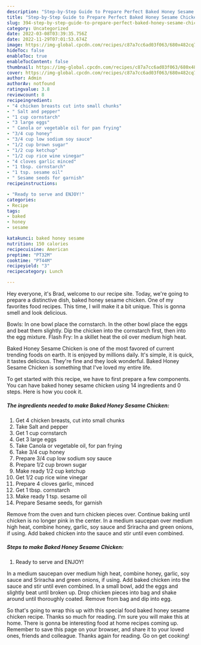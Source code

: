 ```yaml
---
description: "Step-by-Step Guide to Prepare Perfect Baked Honey Sesame Chicken"
title: "Step-by-Step Guide to Prepare Perfect Baked Honey Sesame Chicken"
slug: 394-step-by-step-guide-to-prepare-perfect-baked-honey-sesame-chicken
category: Uncategorized
date: 2022-03-08T03:39:35.756Z
date: 2022-11-29T07:01:53.674Z
image: https://img-global.cpcdn.com/recipes/c87a7cc6ad03f063/680x482cq70/baked-honey-sesame-chicken-recipe-main-photo.jpg
hideToc: false
enableToc: true
enableTocContent: false
thumbnail: https://img-global.cpcdn.com/recipes/c87a7cc6ad03f063/680x482cq70/baked-honey-sesame-chicken-recipe-main-photo.jpg
cover: https://img-global.cpcdn.com/recipes/c87a7cc6ad03f063/680x482cq70/baked-honey-sesame-chicken-recipe-main-photo.jpg
author: Admin
authorAv: notfound
ratingvalue: 3.8
reviewcount: 8
recipeingredient:
- "4 chicken breasts cut into small chunks"
- " Salt and pepper"
- "1 cup cornstarch"
- "3 large eggs"
- " Canola or vegetable oil for pan frying"
- "3/4 cup honey"
- "3/4 cup low sodium soy sauce"
- "1/2 cup brown sugar"
- "1/2 cup ketchup"
- "1/2 cup rice wine vinegar"
- "4 cloves garlic minced"
- "1 tbsp. cornstarch"
- "1 tsp. sesame oil"
- " Sesame seeds for garnish"
recipeinstructions:

- "Ready to serve and ENJOY!"
categories:
- Recipe
tags:
- baked
- honey
- sesame

katakunci: baked honey sesame 
nutrition: 150 calories
recipecuisine: American
preptime: "PT32M"
cooktime: "PT44M"
recipeyield: "3"
recipecategory: Lunch

---
```



Hey everyone, it's Brad, welcome to our recipe site. Today, we're going to prepare a distinctive dish, baked honey sesame chicken. One of my favorites food recipes. This time, I will make it a bit unique. This is gonna smell and look delicious.

Bowls: In one bowl place the cornstarch. In the other bowl place the eggs and beat them slightly. Dip the chicken into the cornstarch first, then into the egg mixture. Flash Fry: In a skillet heat the oil over medium high heat.

Baked Honey Sesame Chicken is one of the most favored of current trending foods on earth. It is enjoyed by millions daily. It's simple, it is quick, it tastes delicious. They're fine and they look wonderful. Baked Honey Sesame Chicken is something that I've loved my entire life.


To get started with this recipe, we have to first prepare a few components. You can have baked honey sesame chicken using 14 ingredients and 0 steps. Here is how you cook it.

<!--inarticleads1-->

##### The ingredients needed to make Baked Honey Sesame Chicken:

1. Get 4 chicken breasts, cut into small chunks
1. Take  Salt and pepper
1. Get 1 cup cornstarch
1. Get 3 large eggs
1. Take  Canola or vegetable oil, for pan frying
1. Take 3/4 cup honey
1. Prepare 3/4 cup low sodium soy sauce
1. Prepare 1/2 cup brown sugar
1. Make ready 1/2 cup ketchup
1. Get 1/2 cup rice wine vinegar
1. Prepare 4 cloves garlic, minced
1. Get 1 tbsp. cornstarch
1. Make ready 1 tsp. sesame oil
1. Prepare  Sesame seeds, for garnish


Remove from the oven and turn chicken pieces over. Continue baking until chicken is no longer pink in the center. In a medium saucepan over medium high heat, combine honey, garlic, soy sauce and Sriracha and green onions, if using. Add baked chicken into the sauce and stir until even combined. 

<!--inarticleads2-->

##### Steps to make Baked Honey Sesame Chicken:


1. Ready to serve and ENJOY!

In a medium saucepan over medium high heat, combine honey, garlic, soy sauce and Sriracha and green onions, if using. Add baked chicken into the sauce and stir until even combined. In a small bowl, add the eggs and slightly beat until broken up. Drop chicken pieces into bag and shake around until thoroughly coated. Remove from bag and dip into egg. 

So that's going to wrap this up with this special food baked honey sesame chicken recipe. Thanks so much for reading. I'm sure you will make this at home. There is gonna be interesting food at home recipes coming up. Remember to save this page on your browser, and share it to your loved ones, friends and colleague. Thanks again for reading. Go on get cooking!
